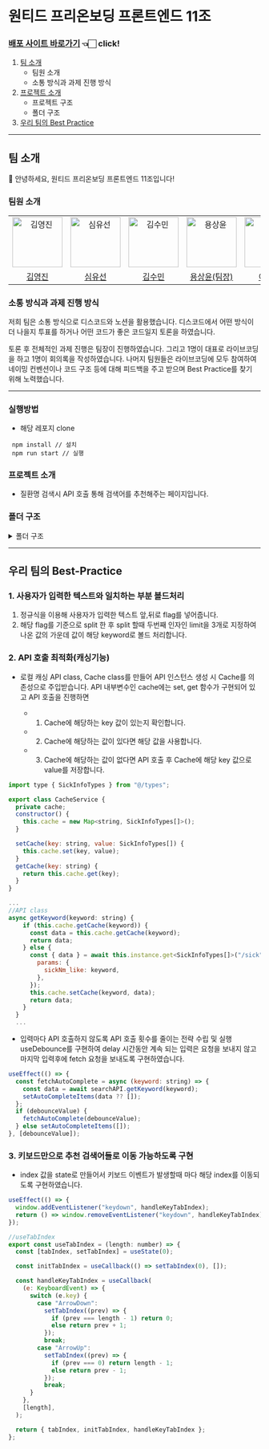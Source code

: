 # 원티드 프리온보딩 프론트엔드 11조

### [배포 사이트 바로가기](https://comforting-boba-46636f.netlify.app/) 👈🏻 click!

1. [팀 소개](#팀-소개)
   - 팀원 소개
   - 소통 방식과 과제 진행 방식
2. [프로젝트 소개](#프로젝트-소개)
   - 프로젝트 구조
   - 폴더 구조
3. [우리 팀의 Best Practice](#우리-팀의-best-practice)

---

## 팀 소개

👋 안녕하세요, 원티드 프리온보딩 프론트엔드 11조입니다!

### 팀원 소개

<table>
  <tr>
    <td align="center">
      <img src="https://avatars.githubusercontent.com/u/97172050?v=4" width="100px;" alt="김영진"/>
    </td>
    <td align="center">
      <img src="https://avatars.githubusercontent.com/u/111304551?v=4" width="100px;" alt="심유선"/>
    </td>
    <td align="center">
      <img src="https://avatars.githubusercontent.com/u/34249911?v=4" width="100px;" alt="김수민"/>
    </td>
    <td align="center">
      <img src="https://avatars.githubusercontent.com/u/64957267?v=4" width="100px;" alt="용상윤"/>
    </td>
    <td align="center">
      <img src="https://avatars.githubusercontent.com/u/93130161?v=4" width="100px;" alt="이현지"/>
    </td>
    <td align="center">
      <img src="https://avatars.githubusercontent.com/u/80934175?v=4" width="100px;" alt="박채연"/>
    </td>
    <td align="center">
      <img src="https://avatars.githubusercontent.com/u/61973070?v=4" width="100px;" alt="박민주"/>
    </td>
    <td align="center">
      <img src="https://avatars.githubusercontent.com/u/104333720?v=4" width="100px;" alt="정연우"/>
    </td>
  </tr>
  <tr>    
    <td align="center">
      <a href="https://github.com/devyouth94">
        <div>김영진</div>
      </a>
    </td>
    <td align="center">
      <a href="https://github.com/SimYuseon">
        <div>심유선</div>
      </a>
    </td>
    <td align="center">
      <a href="https://github.com/hemudi">
        <div>김수민</div>
      </a>
    </td>
    <td align="center">
      <a href="https://github.com/ryong9rrr">
        <div>용상윤(팀장)</div>
      </a>
    </td>
    <td align="center">
      <a href="https://github.com/HyunziLee">
        <div>이현지</div>
      </a>
    </td>
    <td align="center">
      <a href="https://github.com/chaechae66">
        <div>박채연</div>
      </a>
    </td>
    <td align="center">
      <a href="https://github.com/6mn12j">
        <div>박민주</div>
      </a>
    </td>
    <td align="center">
      <a href="https://github.com/0SCAR0421">
        <div>정연우</div>
      </a>
    </td>
  </tr>
</table>

### 소통 방식과 과제 진행 방식

저희 팀은 소통 방식으로 디스코드와 노션을 활용했습니다. 디스코드에서 어떤 방식이 더 나을지 투표를 하거나 어떤 코드가 좋은 코드일지 토론을 하였습니다.

토론 후 전체적인 과제 진행은 팀장이 진행하였습니다. 그리고 1명이 대표로 라이브코딩을 하고 1명이 회의록을 작성하였습니다. 나머지 팀원들은 라이브코딩에 모두 참여하여 네이밍 컨벤션이나 코드 구조 등에 대해 피드백을 주고 받으며 Best Practice를 찾기 위해 노력했습니다.

---

### 실행방법

- 해당 레포지 clone

```
 npm install // 설치
 npm run start // 실행
```

### 프로젝트 소개

- 질환명 검색시 API 호출 통해 검색어를 추천해주는 페이지입니다.

### 폴더 구조

<details>
<summary>폴더 구조</summary>
<div markdown="1">

```
📦src
 ┣ 📂api
 ┃ ┣ 📜SearchAPI.ts
 ┃ ┗ 📜createInstance.ts
 ┣ 📂components
 ┃ ┗ 📂Search
 ┃ ┃ ┣ 📜AutoCompleList.tsx
 ┃ ┃ ┣ 📜AutoCompleteItem.tsx
 ┃ ┃ ┗ 📜Search.tsx
 ┣ 📂hooks
 ┃ ┣ 📜useDebounce.ts
 ┃ ┣ 📜useInput.ts
 ┃ ┗ 📜useTabIndex.ts
 ┣ 📂service
 ┃ ┗ 📜CacheService.ts
 ┣ 📂utils
 ┃ ┗ 📜format.ts
 ┣ 📜App.tsx
 ┣ 📜index.css
 ┣ 📜index.tsx
 ┗ 📜types.ts

```

</div>
</details>

---

## 우리 팀의 Best-Practice

### 1. 사용자가 입력한 텍스트와 일치하는 부분 볼드처리

1.  정규식을 이용해 사용자가 입력한 텍스트 앞,뒤로 flag를 넣어줍니다.
2.  해당 flag를 기준으로 split 한 후 split 할때 두번째 인자인 limit을 3개로 지정하여 나온 값의 가운데 값이 해당 keyword로 볼드 처리합니다.

### 2. API 호출 최적화(캐싱기능)

- 로컬 캐싱
  API class, Cache class를 만들어 API 인스턴스 생성 시 Cache를 의존성으로 주입받습니다.
  API 내부변수인 cache에는 set, get 함수가 구현되어 있고 API 호출을 진행하면

  - 1. Cache에 해당하는 key 값이 있는지 확인합니다.
  - 2. Cache에 해당하는 값이 있다면 해당 값을 사용합니다.
  - 3. Cache에 해당하는 값이 없다면 API 호출 후 Cache에 해당 key 값으로 value를 저장합니다.

```javascript
import type { SickInfoTypes } from "@/types";

export class CacheService {
  private cache;
  constructor() {
    this.cache = new Map<string, SickInfoTypes[]>();
  }

  setCache(key: string, value: SickInfoTypes[]) {
    this.cache.set(key, value);
  }
  getCache(key: string) {
    return this.cache.get(key);
  }
}

...
//API class
async getKeyword(keyword: string) {
    if (this.cache.getCache(keyword)) {
      const data = this.cache.getCache(keyword);
      return data;
    } else {
      const { data } = await this.instance.get<SickInfoTypes[]>("/sick", {
        params: {
          sickNm_like: keyword,
        },
      });
      this.cache.setCache(keyword, data);
      return data;
    }
  }
  ...
```

- 입력마다 API 호출하지 않도록 API 호출 횟수를 줄이는 전략 수립 및 실행
  useDebounce를 구현하여 delay 시간동안 계속 되는 입력은 요청을 보내지 않고 마지막 입력후에 fetch 요청을 보내도록 구현하였습니다.

```javascript
useEffect(() => {
  const fetchAutoComplete = async (keyword: string) => {
    const data = await searchAPI.getKeyword(keyword);
    setAutoCompleteItems(data ?? []);
  };
  if (debounceValue) {
    fetchAutoComplete(debounceValue);
  } else setAutoCompleteItems([]);
}, [debounceValue]);
```

### 3. 키보드만으로 추천 검색어들로 이동 가능하도록 구현

- index 값을 state로 만들어서 키보드 이벤트가 발생할때 마다 해당 index를 이동되도록 구현하였습니다.

```javascript
useEffect(() => {
  window.addEventListener("keydown", handleKeyTabIndex);
  return () => window.removeEventListener("keydown", handleKeyTabIndex);
});

//useTabIndex
export const useTabIndex = (length: number) => {
  const [tabIndex, setTabIndex] = useState(0);

  const initTabIndex = useCallback(() => setTabIndex(0), []);

  const handleKeyTabIndex = useCallback(
    (e: KeyboardEvent) => {
      switch (e.key) {
        case "ArrowDown":
          setTabIndex((prev) => {
            if (prev === length - 1) return 0;
            else return prev + 1;
          });
          break;
        case "ArrowUp":
          setTabIndex((prev) => {
            if (prev === 0) return length - 1;
            else return prev - 1;
          });
          break;
      }
    },
    [length],
  );

  return { tabIndex, initTabIndex, handleKeyTabIndex };
};
```
